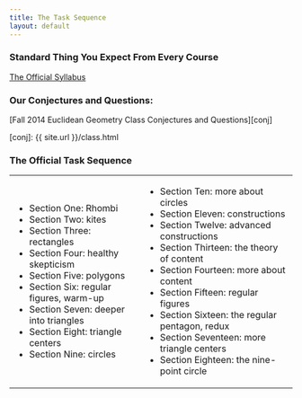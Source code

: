 ```yaml
---
title: The Task Sequence
layout: default
---
```


### Standard Thing You Expect From Every Course

[The Official Syllabus](https://docs.google.com/document/d/1iHtxFO83kza5CEPx1Kfi4C1_eGdpFzbfhhB93FGLlFo/edit?usp=sharing)

### Our Conjectures and Questions:

[Fall 2014 Euclidean Geometry Class Conjectures and Questions][conj]

[conj]: {{ site.url }}/class.html

### The Official Task Sequence

<table>
  <tr>
    <td>
      <ul>
        <li>Section One: Rhombi</li>
        <li>Section Two: kites</li>
        <li>Section Three: rectangles</li>
        <li>Section Four: healthy skepticism</li>
        <li>Section Five: polygons</li>
        <li>Section Six: regular figures, warm-up</li>
        <li>Section Seven: deeper into triangles</li>
        <li>Section Eight: triangle centers</li>
        <li>Section Nine: circles</li>
      </ul>
    </td>
    <td>
      <ul>
        <li>Section Ten: more about circles</li>
        <li>Section Eleven: constructions</li>
        <li>Section Twelve: advanced constructions</li>
        <li>Section Thirteen: the theory of content</li>
        <li>Section Fourteen: more about content</li>
        <li>Section Fifteen: regular figures</li>
        <li>Section Sixteen: the regular pentagon, redux</li>
        <li>Section Seventeen: more triangle centers</li>
        <li>Section Eighteen: the nine-point circle</li>
      </ul>
    </td>
  </tr>
</table>

